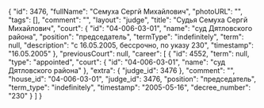{
    "id": 3476,
    "fullName": "Семуха Сергй Михайлович",
    "photoURL": "",
    "tags": [],
    "comment": "",
    "layout": "judge",
    "title": "Судья Семуха Сергй Михайлович",
    "court": {
        "id": "04-006-03-01",
        "name": "суд Дятловского района",
        "position": "председатель",
        "termType": "indefinitely",
        "term": null,
        "description": "c 16.05.2005, бессрочно, по указу 230",
        "timestamp": "16.05.2005"
    },
    "previousCourt": null,
    "career": [
        {
            "id": 4552,
            "term": null,
            "type": "appointed",
            "court": {
                "id": "04-006-03-01",
                "name": "суд Дятловского района"
            },
            "extra": {
                "judge_id": 3476
            },
            "comment": "",
            "house_id": "04-006-03-01",
            "judge_id": 3476,
            "position": "председатель",
            "term_type": "indefinitely",
            "timestamp": "2005-05-16",
            "decree_number": "230"
        }
    ]
}